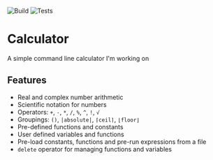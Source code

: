 ![Build](https://github.com/Spacerulerwill/Calculator/actions/workflows/build.yml/badge.svg)
![Tests](https://github.com/Spacerulerwill/Calculator/actions/workflows/tests.yml/badge.svg)


# Calculator
A simple command line calculator I'm working on

## Features
* Real and complex number arithmetic
* Scientific notation for numbers
* Operators: `+`, `-`, `*`, `/`, `%`, `^`, `!`, `√`
* Groupings: `()`, `|absolute|`, `⌈ceil⌉`,  `⌊floor⌋`
* Pre-defined functions and constants
* User defined variables and functions
* Pre-load constants, functions and pre-run expressions from a file
* `delete` operator for managing functions and variables
